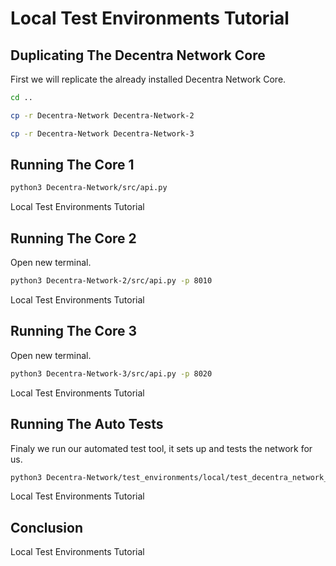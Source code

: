 # Local Test Environments Tutorial

## Duplicating The Decentra Network Core
First we will replicate the already installed Decentra Network Core.

```bash
cd ..
```

```bash
cp -r Decentra-Network Decentra-Network-2
```
```bash
cp -r Decentra-Network Decentra-Network-3
```

## Running The Core 1

```bash
python3 Decentra-Network/src/api.py
```
<walkthrough-footnote>Local Test Environments Tutorial</walkthrough-footnote>

## Running The Core 2
Open new terminal.
```bash
python3 Decentra-Network-2/src/api.py -p 8010
```
<walkthrough-footnote>Local Test Environments Tutorial</walkthrough-footnote>

## Running The Core 3
Open new terminal.
```bash
python3 Decentra-Network-3/src/api.py -p 8020
```
<walkthrough-footnote>Local Test Environments Tutorial</walkthrough-footnote>

## Running The Auto Tests
Finaly we run our automated test tool, it sets up and tests the network for us.

```bash
python3 Decentra-Network/test_environments/local/test_decentra_network_local.py
```
<walkthrough-footnote>Local Test Environments Tutorial</walkthrough-footnote>
## Conclusion
<walkthrough-conclusion-trophy></walkthrough-conclusion-trophy>



<walkthrough-footnote>Local Test Environments Tutorial</walkthrough-footnote>
